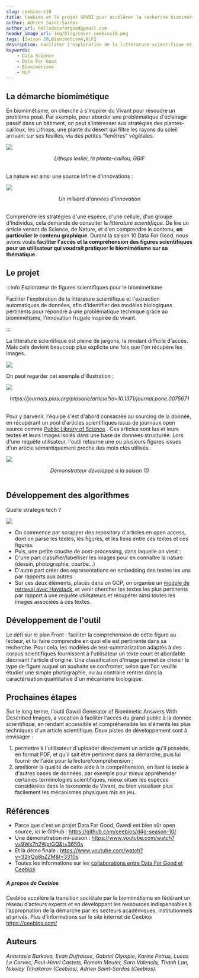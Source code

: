 ```yaml
---
slug: ceebios-s10
title: Ceebios et le projet GAWDI pour accélérer la recherche biomimétique
author: Adrien Saint-Sardos
author_url: hellodataforgood@gmail.com
header_image_url: img/blog/cover_ceebios10.png
tags: [Saison 10,Biomimétisme,NLP]
description: Faciliter l'exploration de la littérature scientifique et l'extraction automatiques de données, afin d'identifier des modèles biologiques pertinents pour répondre à une problématique technique grâce au biomimétisme, l'innovation frugale inspirée du vivant
keywords:
    - Data Science
    - Data For Good
    - Biomimétisme
    - NLP
---
```


## La démarche biomimétique

En biomimétisme, on cherche à s'inspirer du Vivant pour résoudre un problème posé. Par exemple, pour aborder une problématique d'éclairage passif dans un bâtiment, on peut s'intéresser aux stratégies des plantes-cailloux, les Lithops, une plante du désert qui filtre les rayons du soleil arrivant sur ses feuilles, via des petites “fenêtres” végétales. 

![](./figure1.png)
<figcaption align = "center"><i>Lithops lesliei, la plante-caillou, GBIF</i></figcaption>
<br/>

La nature est ainsi une source infinie d'innovations :

![](./figure_bio.png)
<figcaption align = "center"><i>Un milliard d'années d'innovation</i></figcaption>
<br/>

Comprendre les stratégies d'une espèce, d'une cellule, d'un groupe d'individus, cela demande de consulter la *littérature scientifique*. De lire un article venant de Science, de Nature, et d'en comprendre le contenu, **en particulier le contenu graphique**. 
Durant la saison 10 Data For Good, nous avons voulu **faciliter l'accès et la compréhension des figures scientifiques pour un utilisateur qui voudrait pratiquer le biomimétisme sur sa thématique.**

## Le projet

:::info Explorateur de figures scientifiques pour le biomimétisme

Faciliter l'exploration de la littérature scientifique et l'extraction automatiques de données, afin d'identifier des modèles biologiques pertinents pour répondre à une problématique technique grâce au biomimétisme, l'innovation frugale inspirée du vivant.

:::

La littérature scientifique est pleine de jargons, la rendant difficile d'accès. Mais cela devient beaucoup plus explicite une fois que l'on récupère les images. 

![](./figure_projet.png)

On peut regarder cet exemple d'illustration : 

![](./figure2.png)
<figcaption align = "center"><i>https://journals.plos.org/plosone/article?id=10.1371/journal.pone.0075671</i></figcaption>
<br/>

Pour y parvenir, l'équipe s'est d'abord consacrée au sourcing de la donnée, en récupérant un pool d'articles scientifiques issus de journaux open source comme [Public Library of Science](https://plos.org/) . Ces articles sont lus et  leurs textes et leurs images isolés dans une base de données structurée. Lors d'une requête utilisateur, l'outil retourne une ou plusieurs figures issues d'un article sémantiquement proche des mots clés utilisés. 


![](./figure3.png)
<figcaption align = "center"><i>Démonstrateur développé à la saison 10</i></figcaption>
<br/>

## Développement des algorithmes

Quelle stratégie tech ? 

![](./figure_tech.png)

- On commence par scrapper des repository d'articles en open access, dont on parse les textes, les figures, et les liens entre ces textes et ces figures.
- Puis, une petite couche de post-processing, dans laquelle on vient : 
- D'une part classifier/labelliser les images pour en connaître la nature (dessin, photographie, courbe…)
- D'autre part créer des représentations en embedding des textes les uns par rapports aux autres
- Sur ces deux éléments, placés dans un GCP, on organise un [module de retrieval avec Haystack](https://github.com/deepset-ai/haystack), et venir chercher les textes les plus pertinents par rapport à une requête utilisateurs et récupérer ainsi toutes les images associées à ces textes. 

## Développement de l'outil
Le défi sur le plan Front : faciliter la compréhension de cette figure au lecteur, et lui faire comprendre en quoi elle est pertinente dans sa recherche. Pour cela, les modèles de text-summarization adaptés à des corpus scientifiques fournissent à l'utilisateur un texte court et abordable décrivant l'article d'origine. Une classification d'image permet de choisir le type de figure auquel on souhaite se confronter, selon que l'on veuille étudier une simple photographie, ou au contraire rentrer dans la caractérisation quantitative d'un mécanisme biologique.

## Prochaines étapes
Sur le long terme, l'outil Gawdi Generator of Biomimetic Answers With Described  Images, a vocation à faciliter l'accès du grand public à la donnée scientifique, en rendant accessible et compréhensible les éléments les plus techniques d'un article scientifique. 
Deux pistes de développement sont à envisager : 
1. permettre à l'utilisateur d'uploader directement un article qu'il possède, en format PDF, et qu'il sait être pertinent dans sa démarche, puis lui fournir de l'aide pour la lecture/compréhension ; 
2. améliorer la qualité de cette aide à la compréhension, en liant le texte à d'autres bases de données, par exemple pour mieux appréhender certaines terminologies scientifiques, mieux situer les espèces considérées dans la taxonomie du Vivant, ou bien visualiser plus facilement les mécanismes physiques mis en jeu. 

## Références
- Parce que c'est un projet Data For Good, Gawdi est bien sûr open source, ici le GitHub : https://github.com/ceebios/d4g-season-10/
- Une démonstration mi-saison : https://www.youtube.com/watch?v=9Wx7h2WptGQ&t=3650s
- Et la démo finale : https://www.youtube.com/watch?v=32lrQg8bZZM&t=3310s
- Toutes les informations sur les [collaborations entre Data For Good et Ceebios](/projects/ceebios)

##### A propos de Ceebios
Ceebios accélère la transition sociétale par le biomimétisme en fédérant un réseau d’acteurs experts et en développant les ressources indispensables à l’appropriation de la démarche par les secteurs académiques, institutionnels et privés.
Plus d'informations sur le site internet de Ceebios https://ceebios.com/

## Auteurs
*Anastasia Barkova, Evan Dufraisse, Gabriel Olympie, Karine Petrus, Lucas Le Corvec, Paul-Henri Castets, Romain Meuter, Sara Valencia, Thanh Lan, Nikolay Tchakarov (Ceebios), Adrien Saint-Sardos (Ceebios)*.




